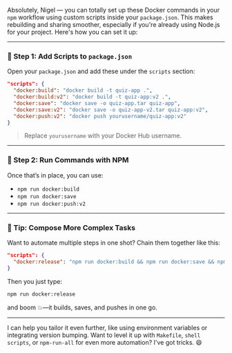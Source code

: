Absolutely, Nigel — you can totally set up these Docker commands in your `npm` workflow using custom scripts inside your `package.json`. This makes rebuilding and sharing smoother, especially if you're already using Node.js for your project. Here's how you can set it up:

---

### 📁 Step 1: Add Scripts to `package.json`

Open your `package.json` and add these under the `scripts` section:

```json
"scripts": {
  "docker:build": "docker build -t quiz-app .",
  "docker:build:v2": "docker build -t quiz-app:v2 .",
  "docker:save": "docker save -o quiz-app.tar quiz-app",
  "docker:save:v2": "docker save -o quiz-app-v2.tar quiz-app:v2",
  "docker:push:v2": "docker push yourusername/quiz-app:v2"
}
```

> Replace `yourusername` with your Docker Hub username.

---

### 🚀 Step 2: Run Commands with NPM

Once that’s in place, you can use:

- `npm run docker:build`
- `npm run docker:save`
- `npm run docker:push:v2`

---

### 🎯 Tip: Compose More Complex Tasks

Want to automate multiple steps in one shot? Chain them together like this:

```json
"scripts": {
  "docker:release": "npm run docker:build && npm run docker:save && npm run docker:push:v2"
}
```

Then you just type:

```bash
npm run docker:release
```

and boom 💥—it builds, saves, and pushes in one go.

---

I can help you tailor it even further, like using environment variables or integrating version bumping. Want to level it up with `Makefile`, `shell scripts`, or `npm-run-all` for even more automation? I've got tricks. 😄
